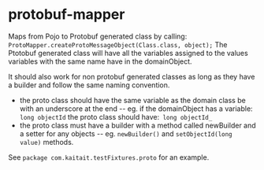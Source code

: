 # protobuf-mapper

Maps from Pojo to Protobuf generated class by calling: `ProtoMapper.createProtoMessageObject(Class.class, object);`
The Ptotobuf generated class will have all the variables assigned to the values variables with the same name have in the domainObject.

It should also work for non protobuf generated classes as long as they
 have a builder and follow the same naming convention.
 - the proto class should have the same variable as the domain class be with an underscore at the end
 -- eg. if the domainObject has a variable: `long objectId` the proto class should have:` long objectId_`
 - the proto class must have a builder with a method called newBuilder and a setter for any objects
-- eg. `newBuilder()` and `setObjectId(long value)` methods.

See `package com.kaitait.testFixtures.proto` for an example.
